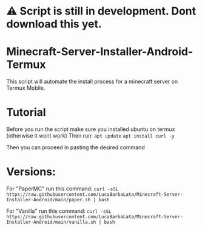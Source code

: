 # ⚠️ Script is still in development. Dont download this yet.
# Minecraft-Server-Installer-Android-Termux
This script will automate the install process for a minecraft server on Termux Mobile.

# Tutorial
Before you run the script make sure you installed ubuntu on termux (otherwise it wont work)
Then run:
``apt update``
``apt install curl -y``

Then you can proceed in pasting the desired command
# Versions:

For "PaperMC" run this command:
```curl -sSL https://raw.githubusercontent.com/LucaBarbaLata/Minecraft-Server-Installer-Android/main/paper.sh | bash```

For "Vanilla" run this command:
```curl -sSL https://raw.githubusercontent.com/LucaBarbaLata/Minecraft-Server-Installer-Android/main/vanilla.sh | bash```
